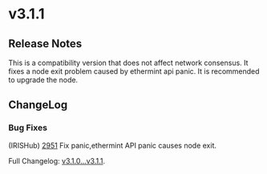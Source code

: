 # v3.1.1

## Release Notes

This is a compatibility version that does not affect network consensus. It fixes a node exit problem caused by ethermint api panic. It is recommended to upgrade the node.

## ChangeLog

### Bug Fixes

(IRISHub) [2951](https://github.com/irisnet/irishub/issues/2951) Fix panic,ethermint API panic causes node exit.

Full Changelog: [v3.1.0...v3.1.1](https://github.com/irisnet/irishub/compare/v3.1.0...v3.1.1).
